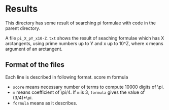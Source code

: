 Results
=======

This directory has some result of searching pi formulae with code
in the parent directory.

A file `pi_X_pY_x10-Z.txt` shows the result of seaching formulae
which has X arctangents, using prime numbers up to Y and x up to 10^Z,
where x means argument of an arctangent.


Format of the files
-------------------
Each line is described in following format.
    score  m  formula

* `score` means necessary number of terms to compute 10000 digits of \pi.
* `m` means coefficient of \pi/4.  If `m` is 3, `formula` gives the value of (3/4)*\pi.
* `formula` means as it describes.
